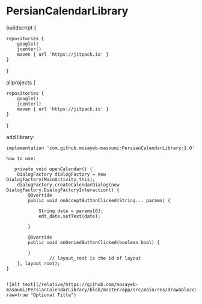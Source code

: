 # PersianCalendarLibrary

   buildscript {
   
    repositories {
        google()
        jcenter()
        maven { url 'https://jitpack.io' }
    }
   }


   allprojects {
   
    repositories {
        google()
        jcenter()
        maven { url 'https://jitpack.io' }
    }
    
  }
  
   add library:
   
    implementation 'com.github.mosayeb-masoumi:PersianCalendarLibrary:1.0'
    
    how to use:
    
       private void openCalendar() {
        DialogFactory dialogFactory = new DialogFactory(MainActivity.this);
        dialogFactory.createCalendarDialog(new DialogFactory.DialogFactoryInteraction() {
            @Override
            public void onAcceptButtonClicked(String... params) {

                String date = params[0];
                edt_date.setText(date);

            }

            @Override
            public void onDeniedButtonClicked(boolean bool) {

            }
                    // layout_root is the id of layout
        }, layout_root);
    }
    
    
    ![Alt text](/relative/https://github.com/mosayeb-masoumi/PersianCalendarLibrary/blob/master/app/src/main/res/drawable/calendar.png/to/img.jpg?raw=true "Optional Title") 
